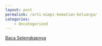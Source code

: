 ```yaml
---
layout: post
permalink: /arti-mimpi-kematian-keluarga/
categories:
    - Uncategorized
---
```


[Baca Selengkapnya](/07)